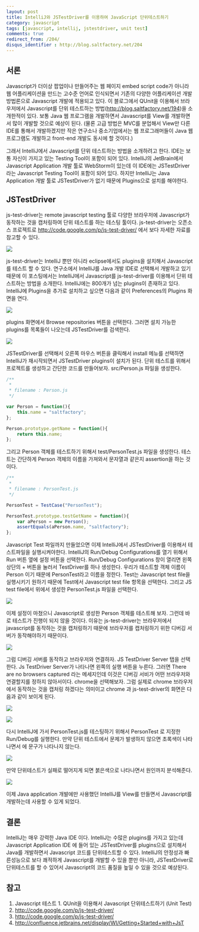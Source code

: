 ```yaml
---
layout: post
title: IntelliJ와 JSTestDriver를 이용하여 JavaScript 단위테스트하기
category: javascript
tags: [javascript, intellij, jstestdriver, unit test]
comments: true
redirect_from: /204/
disqus_identifier : http://blog.saltfactory.net/204
---
```


## 서론

Javascript가 더이상 팝업이나 만들어주는 웹 페이지 embed script code가 아니라 웹 어플리케이션을 만드는 고수준 언어로 인식되면서 기존의 다양한 어플리케이션 개발 방법론으로 Javascript 개발에 적용되고 있다. 이 블로그에서 QUnit을 이용해서 브라우저에서 Javascript를 단위 테스트하는 방법(http://blog.saltfactory.net/194)을 소개한적이 있다. 보통 Java 웹 프로그램을 개발하면서 Javascript를 View를 개발하면서 많이 개발할 것으로 예상이 된다. (물론 고급 방법은 MVC를 분업해서 View만 다른 IDE를 통해서 개발하겠지만 작은 연구소나 중소기업에서는 웹 프로그래머들이 Java 웹 프로그램도 개발하고 front-end 개발도 동시에 할 것이다.)

그래서 IntelliJ에서 Javascript를 단위 테스트하는 방법을 소개하려고 한다. IDE는 보통 자신이 가지고 있는 Testing Tool이 포함이 되어 있다. IntelliJ의 JetBrain에서 Javascript Application 개발 툴로 WebStorm이 있는데 이 IDE에는 JSTestDriver라는 Javascript Testing Tool이 포함이 되어 있다. 하지만  IntelliJ는 Java Application 개발 툴로 JSTestDriver가 없기 때문에 Plugins으로 설치를 해야한다.  

<!--more-->

## JSTestDriver

js-test-driver는 remote javascript testing 툴로 다양한 브라우저에 Javascript가 동작하는 것을 캡처링하여 단위 테스트를 하는 테스팅 툴이다. js-test-driver는 오픈소스 프로젝트로 http://code.google.com/p/js-test-driver/ 에서 보다 자세한 자료를 참고할 수 있다.

![](http://hbn-blog-assets.s3.ap-northeast-2.amazonaws.com/saltfactory/images/c295781f-3b52-4321-9909-174b2ab64f43)

js-test-driver는 IntelliJ 뿐만 아니라 eclipse에서도 plugins을 설치해서 Javascript를 테스트 할 수 있다. 연구소에서 IntelliJ를 Java 개발 IDE로 선택해서 개발하고 있기 때문에 이 포스팅에서는 IntelliJ에서 Javascript를 js-test-driver를 이용해서 단위 테스트하는 방법을 소개한다.
IntelliJ에는 800개가 넘는 plugins이 존재하고 있다. IntelliJ에 Plugins을 추가로 설치하고 싶으면 다음과 같이 Preferences의 Plugins 화면을 연다.


![](http://hbn-blog-assets.s3.ap-northeast-2.amazonaws.com/saltfactory/images/28d95387-819b-49ec-9a5d-7a83bc2c678c)

plugins 화면에서 Browse repositories 버튼을 선택한다. 그러면 설치 가능한 plugins를 목록들이 나오는데 JSTestDriver를 검색한다.

![](http://hbn-blog-assets.s3.ap-northeast-2.amazonaws.com/saltfactory/images/f707aff4-2d52-492a-8d15-2a9bfadb1214)

JSTestDriver를 선택해서 오른쪽 마우스 버튼을 클릭해서 install 메뉴를 선택하면 IntelliJ가 재시작되면서 JSTestDriver plugins이 설치가 된다.
단위 테스트를 위해서 프로젝트를 생성하고 간단한 코드를 만들어보자. src/Person.js 파일을 생성한다.

```javascript
/**
 *
 * filename : Person.js
 */

var Person = function(){
    this.name = "saltfactory";
};

Person.prototype.getName = function(){
    return this.name;
};

```

그리고 Person 객체를 테스트하기 위해서 test/PersonTest.js 파일을 생성한다. 테스트는 간단하게 Person 객체의 이름을 가져와서 문자열과 같은지 assertion을 하는 것이다.


```javascript
/**
 *
 * filename : PersonTest.js
 */

PersonTest = TestCase("PersonTest");

PersonTest.prototype.testGetName = function(){
    var aPerson = new Person();
    assertEquals(aPerson.name, "saltfactory");
};

```

Javascript Test 파일까지 만들었으면 이제 IntelliJ에서 JSTestDriver를 이용해서 테스트파일을 실행시켜야한다. IntelliJ의 Run/Debug Configurations를 열기 위해서 Run 버튼 옆에 설정 버튼을 선택한다. Run/Debug Configurations 창이 열리면 왼쪽 상단의 + 버튼을 눌러서 TestDriver를 하나 생성한다. 우리가 테스트할 객체 이름이 Person 이기 때문에 PersonTest라고 이름을 정한다. Test는 Javascript test file을 실행시키기 원하기 때문에 Test에서 Javascript test file 항목을 선택한다. 그리고 JS test file에서 위에서 생성한 PersonTest.js 파일을 선택한다.

![](http://hbn-blog-assets.s3.ap-northeast-2.amazonaws.com/saltfactory/images/8bb1cf83-566b-4d3a-b667-40722f268078)

이제 설정이 마쳤으니 Javascript로 생성한 Person 객체를 테스트해 보자. 그런데 바로 테스트가 진행이 되지 않을 것이다. 이유는 js-test-driver는 브라우저에서 javascript를 동작하는 것을 캡처링하기 때문에 브라우저를 캡처링하기 위한 디버깅 서버가 동작해야하기 때문이다.

![](http://hbn-blog-assets.s3.ap-northeast-2.amazonaws.com/saltfactory/images/d2a6b879-2646-4827-a737-ee002da6fba2)

그럼 디버깅 서버를 동작하고 브라우저와 연결하자. JS TestDriver Server 탭을 선택한다. Js TestDriver Server가 나타나면 왼쪽의 실행 버튼을 누른다. 그러면 There are no browsers captured 라는 메세지인데 이것은 디버깅 서비가 어떤 브라우저와 연결할지를 정하지 않아서이다. chrome을 선택해보자. 그럼 실제로 chrome 브라우저에서 동작하는 것을 캡처링 하겠다는 의미이고 chrome 과 js-test-driver의 화면은 다음과 같이 보이게 된다.

![](http://hbn-blog-assets.s3.ap-northeast-2.amazonaws.com/saltfactory/images/a3263002-66e2-4ec5-b696-2a0840cfcf60)

![](http://hbn-blog-assets.s3.ap-northeast-2.amazonaws.com/saltfactory/images/1f6e9371-62fb-44a9-abbe-68d8709e092b)

다시 IntelliJ에 가서 PersonTest.js를 테스팅하기 위해서 PersonTest 로 지정한 Run/Debug를 실행한다. 만약 단위 테스트에서 문제가 발생하지 않으면 초록색이 나타나면서 에 문구가 나타나지 않는다.

![](http://hbn-blog-assets.s3.ap-northeast-2.amazonaws.com/saltfactory/images/2cee88f9-c505-491b-ba4b-b4a1246024a2)

만약 단위테스트가 실패로 떨어지게 되면 붉은색으로 나타나면서 원인까지 분석해준다.

![](http://hbn-blog-assets.s3.ap-northeast-2.amazonaws.com/saltfactory/images/20881248-7461-486d-8858-1b3b51629c70)

이제 Java application 개발에만 사용했던 IntelliJ를 View를 만들면서 Javascript를 개발하는데 사용할 수 있게 되었다.

## 결론

IntelliJ는 매우 강력한 Java IDE 이다. IntelliJ는 수많은 plugins를 가지고 있는데 Javascript Application IDE 에 들어 있는 JSTestDriver를 plugins으로 설치해서 Java를 개발하면서 Javascript 코드를 단위테스트할 수 있다. IntelliJ의 안정성과 빠른성능으로 보다 쾌적하게 Javascript를 개발할 수 있을 뿐만 아니라, JSTestDriver로 단위테스트를 할 수 있어서 Javascript의 코드 품질을 높일 수 있을 것으로 예상된다.

## 참고

1. Javascript 테스트 1. QUnit을 이용해서 Javascript 단위테스트하기 (Unit Test)
2. http://code.google.com/p/js-test-driver/
3. http://code.google.com/p/js-test-driver/
4. http://confluence.jetbrains.net/display/WI/Getting+Started+with+JsT

